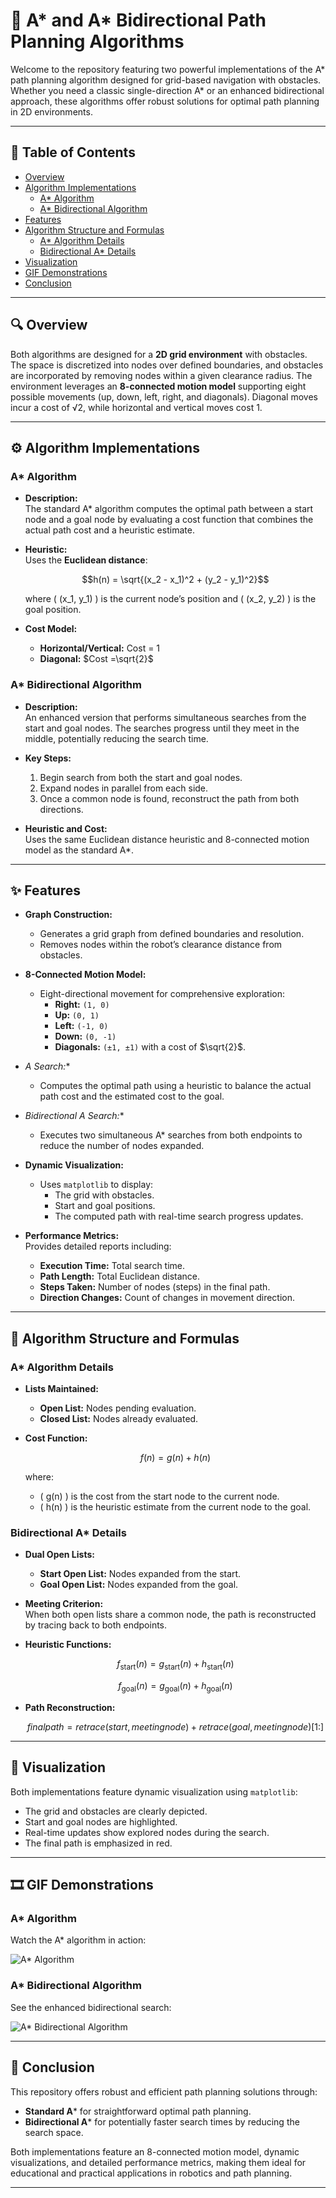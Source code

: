 # 🚀 A* and A* Bidirectional Path Planning Algorithms

Welcome to the repository featuring two powerful implementations of the A* path planning algorithm designed for grid-based navigation with obstacles. Whether you need a classic single-direction A* or an enhanced bidirectional approach, these algorithms offer robust solutions for optimal path planning in 2D environments.

---

## 📑 Table of Contents

- [Overview](#overview)
- [Algorithm Implementations](#algorithm-implementations)
  - [A* Algorithm](#a-algorithm)
  - [A* Bidirectional Algorithm](#a-bidirectional-algorithm)
- [Features](#features)
- [Algorithm Structure and Formulas](#algorithm-structure-and-formulas)
  - [A* Algorithm Details](#a-algorithm-details)
  - [Bidirectional A* Details](#bidirectional-a-details)
- [Visualization](#visualization)
- [GIF Demonstrations](#gif-demonstrations)
- [Conclusion](#conclusion)

---

## 🔍 Overview

Both algorithms are designed for a **2D grid environment** with obstacles. The space is discretized into nodes over defined boundaries, and obstacles are incorporated by removing nodes within a given clearance radius. The environment leverages an **8-connected motion model** supporting eight possible movements (up, down, left, right, and diagonals). Diagonal moves incur a cost of √2, while horizontal and vertical moves cost 1.

---

## ⚙️ Algorithm Implementations

### A* Algorithm

- **Description:**  
  The standard A* algorithm computes the optimal path between a start node and a goal node by evaluating a cost function that combines the actual path cost and a heuristic estimate.

- **Heuristic:**  
  Uses the **Euclidean distance**:
  
  $$h(n) = \sqrt{(x_2 - x_1)^2 + (y_2 - y_1)^2}$$
  
  where \( (x_1, y_1) \) is the current node’s position and \( (x_2, y_2) \) is the goal position.

- **Cost Model:**  
  - **Horizontal/Vertical:** Cost = 1  
  - **Diagonal:**  $Cost =\sqrt{2}$

### A* Bidirectional Algorithm

- **Description:**  
  An enhanced version that performs simultaneous searches from the start and goal nodes. The searches progress until they meet in the middle, potentially reducing the search time.

- **Key Steps:**
  1. Begin search from both the start and goal nodes.
  2. Expand nodes in parallel from each side.
  3. Once a common node is found, reconstruct the path from both directions.

- **Heuristic and Cost:**  
  Uses the same Euclidean distance heuristic and 8-connected motion model as the standard A*.

---

## ✨ Features

- **Graph Construction:**  
  - Generates a grid graph from defined boundaries and resolution.
  - Removes nodes within the robot’s clearance distance from obstacles.

- **8-Connected Motion Model:**  
  - Eight-directional movement for comprehensive exploration:
    - **Right:** `(1, 0)`
    - **Up:** `(0, 1)`
    - **Left:** `(-1, 0)`
    - **Down:** `(0, -1)`
    - **Diagonals:** `(±1, ±1)` with a cost of $\sqrt{2}$.

- **A* Search:**  
  - Computes the optimal path using a heuristic to balance the actual path cost and the estimated cost to the goal.

- **Bidirectional A* Search:**  
  - Executes two simultaneous A* searches from both endpoints to reduce the number of nodes expanded.

- **Dynamic Visualization:**  
  - Uses `matplotlib` to display:
    - The grid with obstacles.
    - Start and goal positions.
    - The computed path with real-time search progress updates.

- **Performance Metrics:**  
  Provides detailed reports including:
  - **Execution Time:** Total search time.
  - **Path Length:** Total Euclidean distance.
  - **Steps Taken:** Number of nodes (steps) in the final path.
  - **Direction Changes:** Count of changes in movement direction.

---

## 📐 Algorithm Structure and Formulas

### A* Algorithm Details

- **Lists Maintained:**
  - **Open List:** Nodes pending evaluation.
  - **Closed List:** Nodes already evaluated.

- **Cost Function:**

  $$f(n) = g(n) + h(n)$$

  where:
  - \( g(n) \) is the cost from the start node to the current node.
  - \( h(n) \) is the heuristic estimate from the current node to the goal.

### Bidirectional A* Details

- **Dual Open Lists:**
  - **Start Open List:** Nodes expanded from the start.
  - **Goal Open List:** Nodes expanded from the goal.

- **Meeting Criterion:**  
  When both open lists share a common node, the path is reconstructed by tracing back to both endpoints.

- **Heuristic Functions:**

  $$f_{\text{start}}(n) = g_{\text{start}}(n) + h_{\text{start}}(n)$$
  
  $$f_{\text{goal}}(n) = g_{\text{goal}}(n) + h_{\text{goal}}(n)$$

- **Path Reconstruction:**

   $$final path=retrace(start,meeting node)+retrace(goal,meeting node)[1:]$$


---

## 🎨 Visualization

Both implementations feature dynamic visualization using `matplotlib`:
- The grid and obstacles are clearly depicted.
- Start and goal nodes are highlighted.
- Real-time updates show explored nodes during the search.
- The final path is emphasized in red.

---

## 🎞️ GIF Demonstrations

### A* Algorithm

Watch the A* algorithm in action:

![A* Algorithm](/media/astar.gif)

### A* Bidirectional Algorithm

See the enhanced bidirectional search:

![A* Bidirectional Algorithm](/media/astar_bidirectional.gif)

---

## 🏁 Conclusion

This repository offers robust and efficient path planning solutions through:
- **Standard A*** for straightforward optimal path planning.
- **Bidirectional A*** for potentially faster search times by reducing the search space.

Both implementations feature an 8-connected motion model, dynamic visualizations, and detailed performance metrics, making them ideal for educational and practical applications in robotics and path planning.

---

